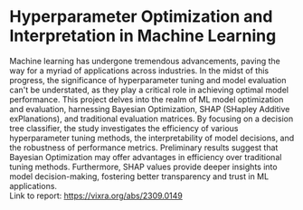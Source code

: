 # Hyperparameter Optimization and Interpretation in Machine Learning
Machine learning has undergone tremendous advancements, paving the way for a myriad of applications across industries. In the midst of this progress, the significance of hyperparameter tuning and model evaluation can't be understated, as they play a critical role in achieving optimal model performance. This project delves into the realm of ML model optimization and evaluation, harnessing Bayesian Optimization, SHAP (SHapley Additive exPlanations), and traditional evaluation matrices. By focusing on a decision tree classifier, the study investigates the efficiency of various hyperparameter tuning methods, the interpretability of model decisions, and the robustness of performance metrics. Preliminary results suggest that Bayesian Optimization may offer advantages in efficiency over traditional tuning methods. Furthermore, SHAP values provide deeper insights into model decision-making, fostering better transparency and trust in ML applications. <br>
Link to report: https://vixra.org/abs/2309.0149
